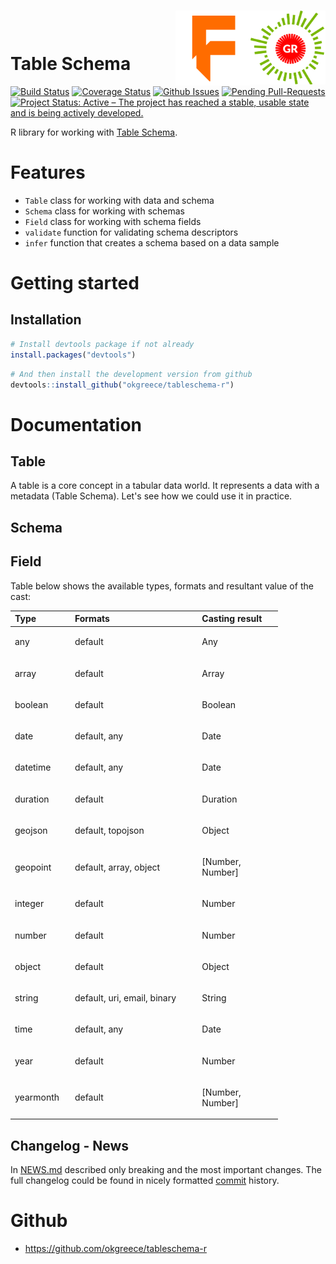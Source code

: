 <img src="okfgr.png" align="right" width=120px /><img src="frictionlessdata.png" align="right" width=120px /><br><br/>Table Schema
================

[![Build Status](https://travis-ci.org/okgreece/tableschema-r.svg?branch=master)](https://travis-ci.org/okgreece/tableschema-r) [![Coverage Status](https://coveralls.io/repos/github/okgreece/tableschema-r/badge.svg?branch=master)](https://coveralls.io/github/okgreece/tableschema-r?branch=master) [![Github Issues](http://githubbadges.herokuapp.com/okgreece/tableschema-r/issues.svg)](https://github.com/okgreece/tableschema-r/issues) [![Pending Pull-Requests](http://githubbadges.herokuapp.com/okgreece/tableschema-r/pulls.svg)](https://github.com/okgreece/tableschema-r/pulls) [![Project Status: Active – The project has reached a stable, usable state and is being actively developed.](http://www.repostatus.org/badges/latest/active.svg)](http://www.repostatus.org/#active)

R library for working with [Table Schema](http://specs.frictionlessdata.io/table-schema/).

Features
========

-   `Table` class for working with data and schema
-   `Schema` class for working with schemas
-   `Field` class for working with schema fields
-   `validate` function for validating schema descriptors
-   `infer` function that creates a schema based on a data sample

Getting started
===============

Installation
------------

``` r
# Install devtools package if not already
install.packages("devtools")
```

``` r
# And then install the development version from github
devtools::install_github("okgreece/tableschema-r")
```

Documentation
=============

Table
-----

A table is a core concept in a tabular data world. It represents a data with a metadata (Table Schema). Let's see how we could use it in practice.

Schema
------

Field
-----

Table below shows the available types, formats and resultant value of the cast:

<table style="width:85%;">
<colgroup>
<col width="16%" />
<col width="41%" />
<col width="26%" />
</colgroup>
<thead>
<tr class="header">
<th align="left">Type</th>
<th align="left">Formats</th>
<th align="left">Casting result</th>
</tr>
</thead>
<tbody>
<tr class="odd">
<td align="left"><p>any</p></td>
<td align="left"><p>default</p></td>
<td align="left"><p>Any</p></td>
</tr>
<tr class="even">
<td align="left"><p>array</p></td>
<td align="left"><p>default</p></td>
<td align="left"><p>Array</p></td>
</tr>
<tr class="odd">
<td align="left"><p>boolean</p></td>
<td align="left"><p>default</p></td>
<td align="left"><p>Boolean</p></td>
</tr>
<tr class="even">
<td align="left"><p>date</p></td>
<td align="left"><p>default, any</p></td>
<td align="left"><p>Date</p></td>
</tr>
<tr class="odd">
<td align="left"><p>datetime</p></td>
<td align="left"><p>default, any</p></td>
<td align="left"><p>Date</p></td>
</tr>
<tr class="even">
<td align="left"><p>duration</p></td>
<td align="left"><p>default</p></td>
<td align="left"><p>Duration</p></td>
</tr>
<tr class="odd">
<td align="left"><p>geojson</p></td>
<td align="left"><p>default, topojson</p></td>
<td align="left"><p>Object</p></td>
</tr>
<tr class="even">
<td align="left"><p>geopoint</p></td>
<td align="left"><p>default, array, object</p></td>
<td align="left"><p>[Number, Number]</p></td>
</tr>
<tr class="odd">
<td align="left"><p>integer</p></td>
<td align="left"><p>default</p></td>
<td align="left"><p>Number</p></td>
</tr>
<tr class="even">
<td align="left"><p>number</p></td>
<td align="left"><p>default</p></td>
<td align="left"><p>Number</p></td>
</tr>
<tr class="odd">
<td align="left"><p>object</p></td>
<td align="left"><p>default</p></td>
<td align="left"><p>Object</p></td>
</tr>
<tr class="even">
<td align="left"><p>string</p></td>
<td align="left"><p>default, uri, email, binary</p></td>
<td align="left"><p>String</p></td>
</tr>
<tr class="odd">
<td align="left"><p>time</p></td>
<td align="left"><p>default, any</p></td>
<td align="left"><p>Date</p></td>
</tr>
<tr class="even">
<td align="left"><p>year</p></td>
<td align="left"><p>default</p></td>
<td align="left"><p>Number</p></td>
</tr>
<tr class="odd">
<td align="left"><p>yearmonth</p></td>
<td align="left"><p>default</p></td>
<td align="left"><p>[Number, Number]</p></td>
</tr>
</tbody>
</table>

Changelog - News
----------------

In [NEWS.md](https://github.com/okgreece/tableschema-r/blob/master/NEWS.md) described only breaking and the most important changes. The full changelog could be found in nicely formatted [commit](https://github.com/okgreece/tableschema-r/commits/master) history.

Github
======

-   <https://github.com/okgreece/tableschema-r>
